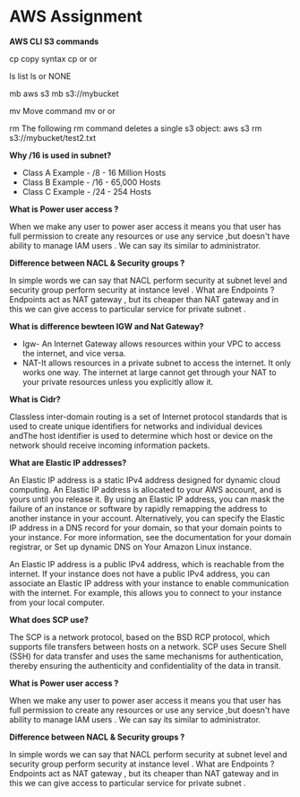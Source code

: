 # AWS Assignment


**AWS CLI S3 commands**

cp copy syntax cp or or

ls list ls or NONE

mb aws s3 mb s3://mybucket

mv Move command mv or or

rm The following rm command deletes a single s3 object: aws s3 rm s3://mybucket/test2.txt


**Why /16 is used in subnet?**

* Class A Example - /8 - 16 Million Hosts
* Class B Example - /16 - 65,000 Hosts
* Class C Example - /24 - 254 Hosts

**What is Power user access ?**

When we make any user to power aser access it means you that user has full permission to create any resources or use any service ,but doesn't have ability to manage IAM users . We can say its similar to administrator.

**Difference between NACL & Security groups ?**

In simple words we can say that NACL perform security at subnet level and security group perform security at instance level . What are Endpoints ? Endpoints act as NAT gateway , but its cheaper than NAT gateway and in this we can give access to particular service for private subnet .
 

**What is difference bewteen IGW and Nat Gateway?**

* Igw- An Internet Gateway allows resources within your VPC to access the internet, and vice versa.
* NAT-It allows resources in a private subnet to access the internet.
 It only works one way. The internet at large cannot get through your NAT to your private resources unless you explicitly allow it.

**What is Cidr?**

Classless inter-domain routing is a set of Internet protocol standards that is used to create unique identifiers for networks and individual devices andThe host identifier is used to determine which host or device on the network should receive incoming information packets.
 
**What are Elastic IP addresses?**

An Elastic IP address is a static IPv4 address designed for dynamic cloud computing. An Elastic IP address is allocated to your AWS account, and is yours until you release it. By using an Elastic IP address, you can mask the failure of an instance or software by rapidly remapping the address to another instance in your account. Alternatively, you can specify the Elastic IP address in a DNS record for your domain, so that your domain points to your instance. For more information, see the documentation for your domain registrar, or Set up dynamic DNS on Your Amazon Linux instance.

An Elastic IP address is a public IPv4 address, which is reachable from the internet. If your instance does not have a public IPv4 address, you can associate an Elastic IP address with your instance to enable communication with the internet. For example, this allows you to connect to your instance from your local computer.


**What does SCP use?**

The SCP is a network protocol, based on the BSD RCP protocol, which supports file transfers between hosts on a network. SCP uses Secure Shell (SSH) for data transfer and uses the same mechanisms for authentication, thereby ensuring the authenticity and confidentiality of the data in transit.


**What is Power user access ?**

When we make any user to power aser access it means you that user has full permission to create any resources or use any service ,but doesn't have ability to manage IAM users . We can say its similar to administrator.

 
**Difference between NACL & Security groups ?** 

In simple words we can say that NACL perform security at subnet level and security group perform security at instance level . What are Endpoints ? Endpoints act as NAT gateway , but its cheaper than NAT gateway and in this we can give access to particular service for private subnet .

